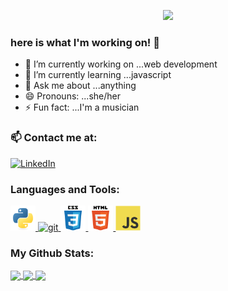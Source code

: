 <p align="center">
  <img src="https://readme-typing-svg.herokuapp.com?color=black&width=380&height=45&lines=Welcome+To+My+Profile;&center=true">
</p>  


### here is what I'm working on! 👋

- 🔭 I’m currently working on ...web development
- 🌱 I’m currently learning ...javascript
- 💬 Ask me about ...anything
- 😄 Pronouns: ...she/her
- ⚡ Fun fact: ...I'm a musician 
### 📫 Contact me at:

<a href="https://www.linkedin.com/in/sanaz-zeraati-b366a27a/"><img alt="LinkedIn" src="https://img.shields.io/badge/LinkedIn%20-%230077B5.svg?&style=flat&logo=linkedin&logoColor=white"/></a>

<h3 align="left">Languages and Tools:</h3>
<p align="left">
 <a href="https://www.python.org" target="_blank"> <img src="https://raw.githubusercontent.com/devicons/devicon/master/icons/python/python-original.svg" alt="python" width="40" height="40"/> </a> 
<a href="https://git-scm.com/" target="_blank"> <img src="https://www.vectorlogo.zone/logos/git-scm/git-scm-icon.svg" alt="git" width="40" height="40"/> </a> 
<a href="https://www.w3schools.com/css/" target="_blank"> <img src="https://raw.githubusercontent.com/devicons/devicon/master/icons/css3/css3-original-wordmark.svg" alt="css3" width="40" height="40"/> </a>
</a><a href="https://www.w3.org/html/" target="_blank"> <img src="https://raw.githubusercontent.com/devicons/devicon/master/icons/html5/html5-original-wordmark.svg" alt="html5" width="40" height="40"/> </a>  
<a href="https://developer.mozilla.org/en-US/docs/Web/JavaScript" target="_blank"> <img src="https://raw.githubusercontent.com/devicons/devicon/master/icons/javascript/javascript-original.svg" alt="javascript" width="40" height="40"/> </a>
 
</p>


### My Github Stats:

<div>
    <a href="https://github-readme-stats.vercel.app/api?username=sanaz-git&show_icons=true&theme=tokyonight">
        <img align="center" src="https://github-readme-stats.vercel.app/api?username=sanaz-git&show_icons=true&theme=tokyonight">
    </a>
    <a href="https://github-readme-stats.vercel.app/api/top-langs/?username=sanaz-git&layout=compact&langs_count=10&theme=tokyonight">
        <img align="center" src="https://github-readme-stats.vercel.app/api/top-langs/?username=sanaz-git&layout=compact&langs_count=10&theme=tokyonight">
    </a>
    <a href="https://activity-graph.herokuapp.com/graph?username=sanaz-git&theme=github">
        <img align="center" src="https://activity-graph.herokuapp.com/graph?username=sanaz-git&theme=github">
    </a>
</div>








